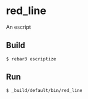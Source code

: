 red_line
=====

An escript

Build
-----

    $ rebar3 escriptize

Run
---

    $ _build/default/bin/red_line

